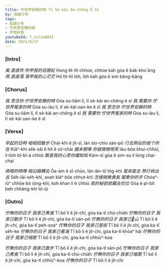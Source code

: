 ```yaml
---
title: 佇世界安靜的時 Tī Sè-kài An-chēng Ê Sî
by: 拍謝少年
tags:
- 拍謝少年
- 佇世界安靜的時
- 歹勢好勢
youtubeId: f_znJJa083I
date: 2021/9/17
---
```


### [Intro]

*風 直直吹 吹甲我的目箍紅*
Hong ti̍t-ti̍t chhoe, chhoe kah góa ê ba̍k-kho͘ âng
*雨 直直落 落甲我的心茫茫*
Hō͘ ti̍t-ti̍t lo̍h, lo̍h kah góa ê sim bâng-bâng

### [Chorus]
*我 思念你 佇世界安靜的時*
Góa su-liām lí, tī sè-kài an-chēng ê sî
*我 需要你 佇世界冤家的時*
Góa su-iàu lí, tī sè-kài oan-ke ê sî
*我 思念你 佇世界安靜的時*
Góa su-liām lí, tī sè-kài an-chēng ê sî
*我 需要你 佇世界冤家的時*
Góa su-iàu lí, tī sè-kài oan-ke ê sî

### [Verse]

*早起的日時 咱相招散步*
Chái-khí ê ji̍t-sî, lán sio-chio sàn-pō͘
*行去熟似的彼个所在*
Kiâⁿ-khì se̍k-sāi ê hit ê só͘-chāi
*猶未開喙 你就微微呀笑*
Iáu-bōe khui-chhùi, lí tio̍h bî-bî-á chhiò
*敢是我的心思你攏知知*
Kám-sī góa ê sim-su lí lóng chai-chai

*倚暗的時陣 咱沿路轉去*
Óa-àm ê sî-chūn, lán iân-lō͘ tńg-khì
*踅來踅去 煞行袂出去*
Se̍h-lâi-se̍h-khì, soah kiâⁿ bōe chhut-khì
*怎樣揣無勇氣 閣牽你的手*
Chóaⁿ-iūⁿ chhōe bô ióng-khì, koh khan lí ê chhiú
*我的秘密欲藏去佗位*
Góa ê pì-bi̍t beh chhàng-khì tó-ūi

### [Outro]
*佇無你的日子 我家己煮食*
Tī bô lí ê ji̍t-chí, góa ka-tī chú-chia̍h
*佇無你的日子 我家己散步*
Tī bô lí ê ji̍t-chí, góa ka-tī sàn-pō͘
*佇無你的日子 我家己𬦰山*
Tī bô lí ê ji̍t-chí, góa ka-tī peh-soaⁿ
*佇無你的日子 我家己踅街*
Tī bô lí ê ji̍t-chí, góa ka-tī se̍h-ke
*佇無你的日子 我家己看海*
Tī bô lí ê ji̍t-chí, góa ka-tī khòaⁿ hái
*佇無你的日子 我家己唱歌*
Tī bô lí ê ji̍t-chí, góa ka-tī chhiùⁿ-koa

*佇無你的日子 我家己散步*
Tī bô lí ê ji̍t-chí, góa ka-tī sàn-pō͘
*佇無你的日子 我家己煮食*
Tī bô lí ê ji̍t-chí, góa ka-tī chú-chia̍h
*佇無你的日子 我家己唱歌*
Tī bô lí ê ji̍t-chí, góa ka-tī chhiùⁿ-koa
*佇無你的日子*
Tī bô lí ê ji̍t-chí
